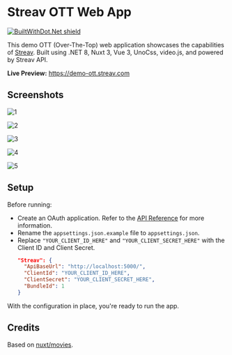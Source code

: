 # Streav OTT Web App
[![BuiltWithDot.Net shield](https://builtwithdot.net/project/5740/ott-web-app-aspnet-core/badge)](https://builtwithdot.net/project/5740/ott-web-app-aspnet-core)

This demo OTT (Over-The-Top) web application showcases the capabilities of [Streav](https://streav.com).
Built using .NET 8, Nuxt 3, Vue 3, UnoCss, video.js, and powered by Streav API.

**Live Preview:** https://demo-ott.streav.com

## Screenshots

![1](https://github.com/streav/ott-web-app/assets/37005069/f9533c9c-dfa4-4983-ace2-f289ff5c2c3d)

![2](https://github.com/streav/ott-web-app/assets/37005069/15347d59-4b06-4629-ab3a-4ffc2628099f)

![3](https://github.com/streav/ott-web-app/assets/37005069/c2c6f417-8a45-4082-a0d2-a775061116ab)

![4](https://github.com/streav/ott-web-app/assets/37005069/687d2cd5-0881-47c3-8283-a6bca88b5ebb)

![5](https://github.com/streav/ott-web-app/assets/37005069/c9169576-3314-4bbe-b101-f4ce39d31abd)

## Setup

Before running:

- Create an OAuth application. Refer to the [API Reference](https://streav.com/api-reference/introduction)
  for more information.
- Rename the `appsettings.json.example` file to `appsettings.json`.
- Replace `"YOUR_CLIENT_ID_HERE"` and `"YOUR_CLIENT_SECRET_HERE"` with the Client ID and Client Secret.
    ```json
    "Streav": {
      "ApiBaseUrl": "http://localhost:5000/",
      "ClientId": "YOUR_CLIENT_ID_HERE",
      "ClientSecret": "YOUR_CLIENT_SECRET_HERE",
      "BundleId": 1
    }
    ```

With the configuration in place, you're ready to run the app.

## Credits

Based on [nuxt/movies](https://github.com/nuxt/movies).
